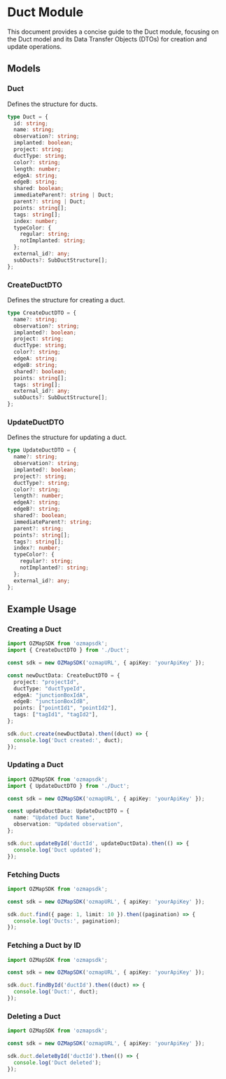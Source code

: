 # Duct Module

This document provides a concise guide to the Duct module, focusing on the Duct model and its Data Transfer Objects (DTOs) for creation and update operations.

## Models

### Duct

Defines the structure for ducts.

```typescript
type Duct = {
  id: string;
  name: string;
  observation?: string;
  implanted: boolean;
  project: string;
  ductType: string;
  color?: string;
  length: number;
  edgeA: string;
  edgeB: string;
  shared: boolean;
  immediateParent?: string | Duct;
  parent?: string | Duct;
  points: string[];
  tags: string[];
  index: number;
  typeColor: {
    regular: string;
    notImplanted: string;
  };
  external_id?: any;
  subDucts?: SubDuctStructure[];
};
```

### CreateDuctDTO

Defines the structure for creating a duct.

```typescript
type CreateDuctDTO = {
  name?: string;
  observation?: string;
  implanted?: boolean;
  project: string;
  ductType: string;
  color?: string;
  edgeA: string;
  edgeB: string;
  shared?: boolean;
  points: string[];
  tags: string[];
  external_id?: any;
  subDucts?: SubDuctStructure[];
};
```

### UpdateDuctDTO

Defines the structure for updating a duct.

```typescript
type UpdateDuctDTO = {
  name?: string;
  observation?: string;
  implanted?: boolean;
  project?: string;
  ductType?: string;
  color?: string;
  length?: number;
  edgeA?: string;
  edgeB?: string;
  shared?: boolean;
  immediateParent?: string;
  parent?: string;
  points?: string[];
  tags?: string[];
  index?: number;
  typeColor?: {
    regular?: string;
    notImplanted?: string;
  };
  external_id?: any;
};
```

## Example Usage

### Creating a Duct

```typescript
import OZMapSDK from 'ozmapsdk';
import { CreateDuctDTO } from './Duct';

const sdk = new OZMapSDK('ozmapURL', { apiKey: 'yourApiKey' });

const newDuctData: CreateDuctDTO = {
  project: "projectId",
  ductType: "ductTypeId",
  edgeA: "junctionBoxIdA",
  edgeB: "junctionBoxIdB",
  points: ["pointId1", "pointId2"],
  tags: ["tagId1", "tagId2"],
};

sdk.duct.create(newDuctData).then((duct) => {
  console.log('Duct created:', duct);
});
```

### Updating a Duct

```typescript
import OZMapSDK from 'ozmapsdk';
import { UpdateDuctDTO } from './Duct';

const sdk = new OZMapSDK('ozmapURL', { apiKey: 'yourApiKey' });

const updateDuctData: UpdateDuctDTO = {
  name: "Updated Duct Name",
  observation: "Updated observation",
};

sdk.duct.updateById('ductId', updateDuctData).then(() => {
  console.log('Duct updated');
});
```

### Fetching Ducts

```typescript
import OZMapSDK from 'ozmapsdk';

const sdk = new OZMapSDK('ozmapURL', { apiKey: 'yourApiKey' });

sdk.duct.find({ page: 1, limit: 10 }).then((pagination) => {
  console.log('Ducts:', pagination);
});
```

### Fetching a Duct by ID

```typescript
import OZMapSDK from 'ozmapsdk';

const sdk = new OZMapSDK('ozmapURL', { apiKey: 'yourApiKey' });

sdk.duct.findById('ductId').then((duct) => {
  console.log('Duct:', duct);
});
```

### Deleting a Duct

```typescript
import OZMapSDK from 'ozmapsdk';

const sdk = new OZMapSDK('ozmapURL', { apiKey: 'yourApiKey' });

sdk.duct.deleteById('ductId').then(() => {
  console.log('Duct deleted');
});
```